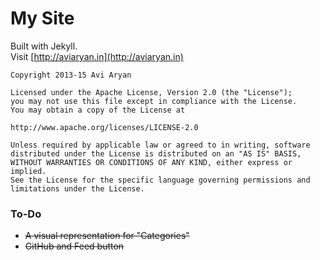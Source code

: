 My Site
====

Built with Jekyll.  
Visit [http://aviaryan.in](http://aviaryan.in)
  

```
Copyright 2013-15 Avi Aryan  

Licensed under the Apache License, Version 2.0 (the "License");  
you may not use this file except in compliance with the License.  
You may obtain a copy of the License at  

http://www.apache.org/licenses/LICENSE-2.0  

Unless required by applicable law or agreed to in writing, software  
distributed under the License is distributed on an "AS IS" BASIS,  
WITHOUT WARRANTIES OR CONDITIONS OF ANY KIND, either express or implied.  
See the License for the specific language governing permissions and  
limitations under the License.  
```
  

### To-Do

* ~~A visual representation for "Categories"~~
* ~~GitHub and Feed button~~
